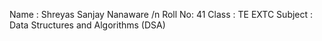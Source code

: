 Name : Shreyas Sanjay Nanaware /n
Roll No: 41 
Class : TE EXTC
Subject : Data Structures and Algorithms (DSA)
